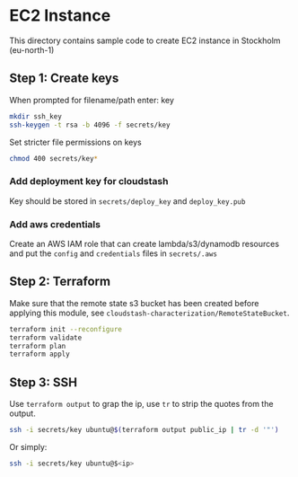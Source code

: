 # EC2 Instance

This directory contains sample code to create EC2 instance in Stockholm (eu-north-1)

## Step 1: Create keys

When prompted for filename/path enter: key

```sh
mkdir ssh_key
ssh-keygen -t rsa -b 4096 -f secrets/key
```

Set stricter file permissions on keys
```sh
chmod 400 secrets/key*
```
### Add deployment key for cloudstash

Key should be stored in `secrets/deploy_key` and `deploy_key.pub`

### Add aws credentials

Create an AWS IAM role that can create lambda/s3/dynamodb resources and put the `config` and `credentials` files in `secrets/.aws`

## Step 2: Terraform

Make sure that the remote state s3 bucket has been created before applying this module, see `cloudstash-characterization/RemoteStateBucket`.

```sh
terraform init --reconfigure
terraform validate
terraform plan
terraform apply
```

## Step 3: SSH

Use `terraform output` to grap the ip, use `tr` to strip the quotes from the output.

```sh
ssh -i secrets/key ubuntu@$(terraform output public_ip | tr -d '"')
```

Or simply:

```sh
ssh -i secrets/key ubuntu@$<ip>
```
